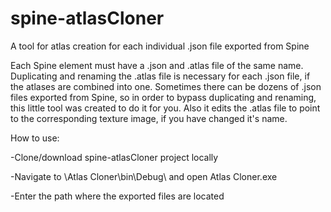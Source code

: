 # spine-atlasCloner
A tool for atlas creation for each individual .json file exported from Spine

Each Spine element must have a .json and .atlas file of the same name. Duplicating and renaming the .atlas file is necessary for each .json file, if the atlases are combined into one.
Sometimes there can be dozens of .json files exported from Spine, so in order to bypass duplicating and renaming, this little tool was created to do it for you.
Also it edits the .atlas file to point to the corresponding texture image, if you have changed it's name.

How to use:

-Clone/download spine-atlasCloner project locally

-Navigate to \Atlas Cloner\bin\Debug\ and open Atlas Cloner.exe

-Enter the path where the exported files are located
